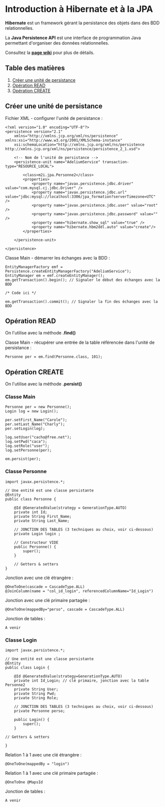 # Introduction à Hibernate et à la JPA

**Hibernate** est un framework gérant la persistance des objets dans des BDD relationnelles.

La **Java Persistence API** est une interface de programmation Java permettant d'organiser des données relationnelles.

Consultez la <a href="https://github.com/emdeo/M2i-Hibernate/wiki/Concepts-JPA-et-Hibernate">**page wiki**</a> pour plus de détails.

## Table des matières
1. [Créer une unité de persistance](#créer-une-unité-de-persistance)
2. [Opération READ](#opération-read)
3. [Opération CREATE](#opération-create)

## Créer une unité de persistance

Fichier XML - configurer l'unité de persistance :

    <?xml version="1.0" encoding="UTF-8"?>
    <persistence version="2.1"
        xmlns="http://xmlns.jcp.org/xml/ns/persistence" xmlns:xsi="http://www.w3.org/2001/XMLSchema-instance"
        xsi:schemaLocation="http://xmlns.jcp.org/xml/ns/persistence http://xmlns.jcp.org/xml/ns/persistence/persistence_2_1.xsd">

        <!-- Nom de l'unité de persistance -->
        <persistence-unit name="AdeliumService" transaction-type="RESOURCE_LOCAL">

            <class>m2i.jpa.Personne2</class>
            <properties>
                <property name="javax.persistence.jdbc.driver" value="com.mysql.cj.jdbc.Driver" />
                <property name="javax.persistence.jdbc.url" value="jdbc:mysql://localhost:3306/jpa_formation?serverTimezone=UTC" />
                <property name="javax.persistence.jdbc.user" value="root" />
                <property name="javax.persistence.jdbc.password" value="" />
                <property name="hibernate.show_sql" value="true" />
                <property name="hibernate.hbm2ddl.auto" value="create"/>
            </properties>

        </persistence-unit>

    </persistence>
    
Classe Main - démarrer les échanges avec la BDD :

    EntityManagerFactory emf = Persistence.createEntityManagerFactory("AdeliumService");
    EntityManager em = emf.createEntityManager();
    em.getTransaction().begin(); // Signaler le début des échanges avec la BDD
    
    /* Code ici */
    
    em.getTransaction().commit(); // Signaler la fin des échanges avec la BDD

## Opération READ

On l'utilise avec la méthode **.find()**

Classe Main - récupérer une entrée de la table référencée dans l'unité de persistance :

    Personne per = em.find(Personne.class, 101);
    
## Opération CREATE

On l'utilise avec la méthode **.persist()**

### Classe Main

    Personne per = new Personne();
    Login log = new Login();
    
    per.setFirst_Name("Carole");
    per.setLast_Name("Charly");
    per.setLogin(log);
    
    log.setUser("cacho@free.net");
    log.setPwd("caca");
    log.setRole("user");
    log.setPersonne(per);
    
    em.persist(per);

### Classe Personne

    import javax.persistence.*;
    
    // Une entité est une classe persistante
    @Entity
    public class Personne {
    
	    @Id @GeneratedValue(strategy = GenerationType.AUTO)
	    private int Id;
	    private String First_Name;
	    private String Last_Name;

	    // JONCTION DES TABLES (3 techniques au choix, voir ci-dessous)
	    private Login login ;

	    // Constructeur VIDE
	    public Personne() {
		    super();
	    }

	    // Getters & setters
    }

Jonction avec une clé étrangère :

    @OneToOne(cascade = CascadeType.ALL)
    @JoinColumn(name = "col_id_login", referencedColumnName="Id_Login")
        
Jonction avec une clé primaire partagée :

    @OneToOne(mappedBy="perso", cascade = CascadeType.ALL)

Jonction de tables :

    A venir

### Classe Login


    import javax.persistence.*;
    
    // Une entité est une classe persistante
    @Entity
    public class Login {
    
	    @Id @GeneratedValue(strategy=GenerationType.AUTO)
	    private int Id_Login; // clé primaire, jonction avec la table Personne2
	    private String User;
	    private String Pwd;
	    private String Role;

	    // JONCTION DES TABLES (3 techniques au choix, voir ci-dessous)
	    private Personne perso;

	    public Login() {
	    	super();
	    }
    
    // Getters & setters
    
    }
  
Relation 1 à 1 avec une clé étrangère :

    @OneToOne(mappedBy = "login")
        
Relation 1 à 1 avec une clé primaire partagée :

    @OneToOne @MapsId

Jonction de tables :

    A venir
